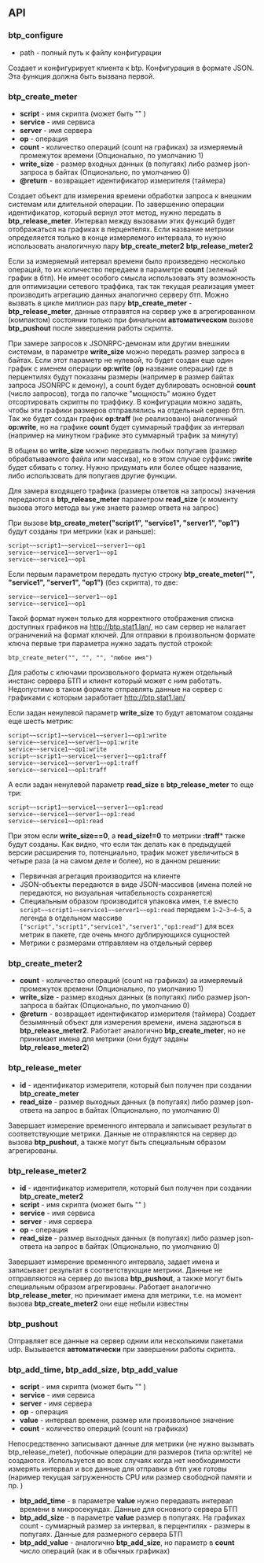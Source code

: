 
## API

### btp_configure
* path - полный путь к файлу конфигурации

Создает и конфигурирует клиента к btp. Конфигурация в формате JSON. Эта функция должна быть вызвана первой. 

### btp_create_meter
* **script** - имя скрипта (может быть "" )
* **service** - имя сервиса
* **server** - имя сервера
* **op** - операция
* **count** - количество операций (count на графиках) за измеряемый промежуток времени (Опционально, по умолчанию 1)  
* **write_size** - размер входных данных (в попугаях) либо размер json-запроса в байтах (Опционально, по умолчанию 0)
* **@return** - возвращает идентификатор измерителя (таймера) 

Создает объект для измерения времени обработки запроса к внешним системам или длительной операции. По завершению операции 
идентификатор, который вернул этот метод, нужно передать в **btp_release_meter**. Интервал между вызовами этих функций будет
отображаться на графиках в перцентелях. Если название метрики определяется только в конце измеряемого интервала, то нужно использовать аналогичную пару **btp_create_meter2** **btp_release_meter2**

Если за измеряемый интервал времени было произведено несколько операций, то их количество передаем в параметре **count** (зеленый график в бтп). Не имеет особого смысла использовать эту возможность для оптимизации сетевого траффика, так так текущая реализация умеет производить агрегацию данных аналогично серверу бтп. Можно вызвать в цикле миллион раз пару **btp_create_meter** - **btp_release_meter**, данные отправятся на сервер уже в агрегированном (компактом) состоянии только при финальном **автоматическом** вызове **btp_pushout** после завершения работы скрипта. 

При замере запросов к JSONRPC-демонам или другим внешним системам, в параметре **write_size** можно передать размер запроса в байтах. Если этот параметр не нулевой, то будет создан еще один график с именем операции **op:write** (**op** название операции) где в перцентилях будут показаны размеры (например в размер байтах запроса JSONRPC к демону), а count будет дублировать основной **count** (число запросов), тогда по галочке "мощность" можно будет отсортировать скрипты по траффику. В конфигурации можно задать, чтобы эти графики размеров отправлялись на отдельный сервер бтп. Так же будет создан график **op:traff** (не реализовано) аналогичный **op:write**, но на графике **count** будет суммарный траффик за интервал (например на минутном графике это суммарный трафик за минуту) 

В общем во **write_size** можно передавать любых попугаев (размер обрабатываемого файла или массива), но в этом случае суффикс **:write** будет сбивать с толку. Нужно придумать или более общее название, либо использовать для попугаев другие функции.

Для замера входящего трафика (размеры ответов на запросы) значения передаются в **btp_release_meter** параметром **read_size** (к моменту вызова этого метода вы уже знаете размер ответа на запрос)

При вызове **btp_create_meter("script1", "service1", "server1", "op1")** будут созданы три метрики (как и раньше):
```
script~~script1~~service1~~server1~~op1
service~~service1~~server1~~op1
service~~service1~~op1
```
Если первым параметром передать пустую строку **btp_create_meter("", "service1", "server1", "op1")** (без скрипта), то две:
```
service~~service1~~server1~~op1
service~~service1~~op1
```
Такой формат нужен только для корректного отображения списка доступных графиков на http://btp.stat1.lan/, но сам сервер не налагает ограничений на формат ключей. 
Для отправки в произвольном формате ключа первые три параметра нужно задать пустой строкой:
```
btp_create_meter("", "", "", "любое имя")
```
Для работы с ключами произвольного формата нужен отдельный инстанс сервера БТП и клиент который может с ним работать. Недопустимо в таком формате отправлять 
данные на сервер с графиками с которым заработает http://btp.stat1.lan/

Если задан ненулевой параметр **write_size** то будут автоматом созданы еще шесть метрик:
```
script~~script1~~service1~~server1~~op1:write
service~~service1~~server1~~op1:write
service~~service1~~op1:write
script~~script1~~service1~~server1~~op1:traff
service~~service1~~server1~~op1:traff
service~~service1~~op1:traff
```
А если задан ненулевой параметр **read_size** в **btp_release_meter** то еще три:
```
script~~script1~~service1~~server1~~op1:read
service~~service1~~server1~~op1:read
service~~service1~~op1:read
```
При этом если **write_size==0**, а **read_size!=0** то метрики **:traff*** также будут созданы. 
Как видно, что если так делать как в предыдущей версии расширения то, потенциально, трафик может увеличиться в четыре раза (а на самом деле и более), но в данном решении:

* Первичная агрегация производится на клиенте
* JSON-объекты передаются в виде JSON-массивов (имена полей не передаются, но визуальная читабельность сохраняется)
* Специальным образом производится упаковка имен, т.е вместо `script~~script1~~service1~~server1~~op1:read` передаем `1~2~3~4~5`, 
а легенда в отдельном массиве `["script","script1","service1","server1","op1:read"]` для всех метрик в пакете, где очень много дублирующихся сущностей
* Метрики с размерами отправляем на отдельный сервер 

### btp_create_meter2
* **count** - количество операций (count на графиках) за измеряемый промежуток времени (Опционально, по умолчанию 1)  
* **write_size** - размер входных данных (в попугаях) либо размер json-запроса в байтах (Опционально, по умолчанию 0)
* **@return** - возвращает идентификатор измерителя (таймера) 
Создает безымянный объект для измерения времени, имена задаються в **btp_release_meter2**. Работает аналогично **btp_create_meter**, но не принимает имена для метрики (они будут заданы **btp_release_meter2**)

### btp_release_meter
* **id** - идентификатор измерителя, который был получен при создании **btp_create_meter**   
* **read_size** - размер выходных данных (в попугаях) либо размер json-ответа на запрос в байтах (Опционально, по умолчанию 0) 

Завершает измерение временного интервала и записывает результат в соответствующие метрики. Данные не отправляются на сервер до вызова **btp_pushout**, а также могут быть специальным образом агрегированы. 

### btp_release_meter2
* **id** - идентификатор измерителя, который был получен при создании **btp_create_meter2**   
* **script** - имя скрипта (может быть "" )
* **service** - имя сервиса
* **server** - имя сервера
* **op** - операция
* **read_size** - размер выходных данных (в попугаях) либо размер json-ответа на запрос в байтах (Опционально, по умолчанию 0) 

Завершает измерение временного интервала, задает имена и записывает результат в соответствующие метрики. Данные не отправляются на сервер до вызова **btp_pushout**, а также могут быть специальным образом агрегированы. Работает аналогично **btp_release_meter**, но принимает имена для метрики, т.е. на момент вызова **btp_create_meter2** они еще небыли известны

### btp_pushout

Отправляет все данные на сервер одним или несколькими пакетами udp. Вызывается **автоматически** при завершении работы скрипта.

### btp_add_time, btp_add_size, btp_add_value
* **script** - имя скрипта (может быть "" )
* **service** - имя сервиса
* **server** - имя сервера
* **op** - операция
* **value** - интервал времени, размер или произвольное значение 
* **count** - количество операций (count на графиках)   

Непосредственно записывают данные для метрики (не нужно вызывать btp_release_meter), побочные операции для размеров (типа op:write) не создаются. Используется во всех случаях когда нет необходимости измерять интервал и все данные для отправки в бтп уже готовы (наример текущая загруженность CPU или размер свободной памяти и пр. )
* **btp_add_time** - в параметре **value** нужно передавать интервал времени в микросекундах. Данные для основного сервера БТП
* **btp_add_size** - в параметре **value** размер в попугаях. На графиках count - суммарный размер за интервал, в перцентилях - размеры в попугаях. Данные для размерного сервера БТП
* **btp_add_value** - аналогично **btp_add_size**, но параметр в **count** число операций (как и в обычных графиках)
